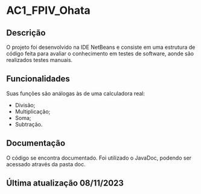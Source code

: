 # AC1_FPIV_Ohata
## Descrição
O projeto foi desenvolvido na IDE NetBeans e consiste em uma estrutura de código feita para avaliar o conhecimento em testes de software, aonde são realizados testes manuais.
## Funcionalidades
Suas funções são análogas às de uma calculadora real:
- Divisão;
- Multiplicação;
- Soma;
- Subtração.
## Documentação
O código se encontra documentado. Foi utilizado o JavaDoc, podendo ser acessado através da pasta doc. 
## Última atualização 08/11/2023
